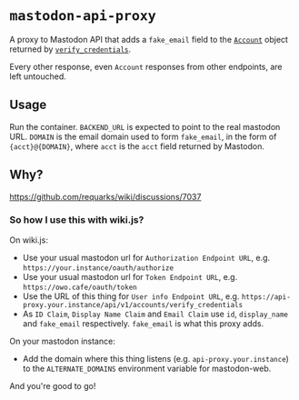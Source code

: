 # `mastodon-api-proxy`

A proxy to Mastodon API that adds a `fake_email` field to the [`Account`](https://docs.joinmastodon.org/entities/Account/) object returned by [`verify_credentials`](https://docs.joinmastodon.org/methods/accounts/#verify_credentials).

Every other response, even `Account` responses from other endpoints, are left untouched.

## Usage

Run the container. `BACKEND_URL` is expected to point to the real mastodon URL. `DOMAIN` is the email domain used to form `fake_email`, in the form of `{acct}@{DOMAIN}`, where `acct` is the `acct` field returned by Mastodon.

## Why?

https://github.com/requarks/wiki/discussions/7037

### So how I use this with wiki.js?

On wiki.js:

- Use your usual mastodon url for `Authorization Endpoint URL`, e.g. `https://your.instance/oauth/authorize`
- Use your usual mastodon url for `Token Endpoint URL`, e.g. `https://owo.cafe/oauth/token`
- Use the URL of this thing for `User info Endpoint URL`, e.g. `https://api-proxy.your.instance/api/v1/accounts/verify_credentials`
- As `ID Claim`, `Display Name Claim` and `Email Claim` use `id`, `display_name` and `fake_email` respectively. `fake_email` is what this proxy adds.

On your mastodon instance:
- Add the domain where this thing listens (e.g. `api-proxy.your.instance`) to the `ALTERNATE_DOMAINS` environment variable for mastodon-web.

And you're good to go!
